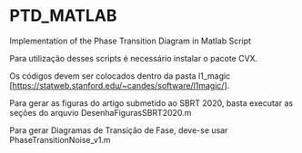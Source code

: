 # PTD_MATLAB
Implementation of the Phase Transition Diagram in Matlab Script

Para utilização desses scripts é necessário instalar o pacote CVX.

Os códigos devem ser colocados dentro da pasta l1_magic [https://statweb.stanford.edu/~candes/software/l1magic/].

Para gerar as figuras do artigo submetido ao SBRT 2020, basta executar as seções do arquvio DesenhaFigurasSBRT2020.m

Para gerar Diagramas de Transição de Fase, deve-se usar PhaseTransitionNoise_v1.m
